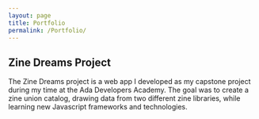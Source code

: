 ```yaml
---
layout: page
title: Portfolio
permalink: /Portfolio/
---
```


## Zine Dreams Project

The Zine Dreams project is a web app I developed as my capstone project during my time at the Ada Developers Academy. The goal was to create a zine union catalog, drawing data from two different zine libraries, while learning new Javascript frameworks and technologies.

